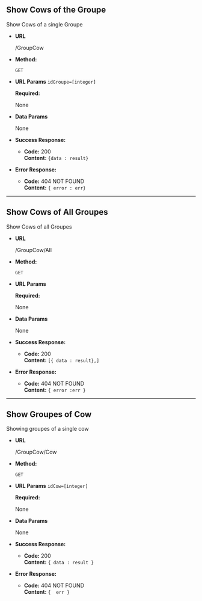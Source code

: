 **Show Cows of the Groupe**
----
 Show Cows of a single Groupe

* **URL**

  /GroupCow

* **Method:**

  `GET`
  
*  **URL Params**
 `idGroupe=[integer] `

   **Required:**
 
   None 

* **Data Params**

  None

* **Success Response:**

  * **Code:** 200 <br />
    **Content:** `{data : result}`
 
* **Error Response:**

  * **Code:** 404 NOT FOUND <br />
    **Content:** `{ error : err}`

* ***********************************************************
**Show Cows of All Groupes**
----
 Show Cows of all Groupes

* **URL**

  /GroupCow/All

* **Method:**

  `GET`
  
*  **URL Params**

   **Required:**
 
   None 

* **Data Params**

  None

* **Success Response:**

  * **Code:** 200 <br />
    **Content:** `[{ data : result},]`
 
* **Error Response:**

  * **Code:** 404 NOT FOUND <br />
    **Content:** `{ error :err }`

* ***********************************************************

**Show Groupes of Cow**
----
Showing groupes of a single cow

* **URL**

  /GroupCow/Cow

* **Method:**

  `GET`
  
*  **URL Params**
 `idCow=[integer]`

   **Required:**
 
   None 

* **Data Params**

  None

* **Success Response:**

  * **Code:** 200 <br />
    **Content:** `{ data : result }`
 
* **Error Response:**

  * **Code:** 404 NOT FOUND <br />
    **Content:** `{  err }`


